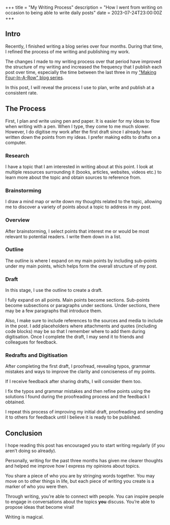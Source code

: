 +++
title = "My Writing Process"
description = "How I went from writing on occasion to being able to write daily posts"
date = 2023-07-24T23:00:00Z
+++

## Intro

Recently, I finished writing a blog series over four months. During that time, I refined the process of me writing and publishing my work.

The changes I made to my writing process over that period have improved the structure of my writing and increased the frequency that I publish each post over time, especially the time between the last three in my ["Making Four-In-A-Row" blog series](https://colinkiama.com/blog/making-four-in-a-row-part-1/).

In this post, I will reveal the process I use to plan, write and publish at a consistent rate.

## The Process

First, I plan and write using pen and paper. It is easier for my ideas to flow when writing with a pen. When I type, they come to me much slower. However, I do digitise my work after the first draft since I already have written down the points from my ideas. I prefer making edits to drafts on a computer.

### Research

I have a topic that I am interested in writing about at this point. I look at multiple resources surrounding it (books, articles, websites, videos etc.) to learn more about the topic and obtain sources to reference from.

### Brainstorming

I draw a mind map or write down my thoughts related to the topic, allowing me to discover a variety of points about a topic to address in my post.

### Overview

After brainstorming, I select points that interest me or would be most relevant to potential readers. I write them down in a list.

### Outline

The outline is where I expand on my main points by including sub-points under my main points, which helps form the overall structure of my post.

### Draft

In this stage, I use the outline to create a draft.

I fully expand on all points. Main points become sections. Sub-points become subsections or paragraphs under sections. Under sections, there may be a few paragraphs that introduce them.

Also, I make sure to include references to the sources and media to include in the post. I add placeholders where attachments and quotes (including code blocks) may be so that I remember where to add them during digitisation. Once I complete the draft, I may send it to friends and colleagues for feedback.

### Redrafts and Digitisation

After completing the first draft, I proofread, revealing typos, grammar mistakes and ways to improve the clarity and conciseness of my points.

If I receive feedback after sharing drafts, I will consider them too.

I fix the typos and grammar mistakes and then refine points using the solutions I found during the proofreading process and the feedback I obtained.

I repeat this process of improving my initial draft, proofreading and sending it to others for feedback until I believe it is ready to be published.

## Conclusion

I hope reading this post has encouraged you to start writing regularly (if you aren’t doing so already).

Personally, writing for the past three months has given me clearer thoughts and helped me improve how I express my opinions about topics.

You share a piece of who you are by stringing words together. You may move on to other things in life, but each piece of writing you create is a marker of who you were then.

Through writing, you’re able to connect with people. You can inspire people to engage in conversations about the topics **you** discuss. You’re able to propose ideas that become viral!

Writing is magical.